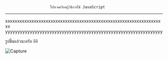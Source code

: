                         โปรเจคเรียนรู้วิธีการใช้ JavaScript
-----------------------------------------------------------------------------------------

xxxxxxxxxxxxxxxxxxxxxxxxxxxxxxxxxxxxxxxxxxxxxxxxxxxxxxxxxxxxxxxxxxx
yyyyyyyyyyyyyyyyyyyyyyyyyyyyyyyyyyyyyyyyyyyyyyyyyyyyyyyyyyyyyyyy

รูปขึ้นแล้วนะครับ อิอิ

![Capture](https://user-images.githubusercontent.com/89632313/139390565-c5a4070b-f371-4c04-b9ff-bfadbb32373b.PNG)
